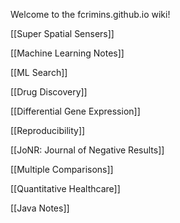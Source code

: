Welcome to the fcrimins.github.io wiki!

[[Super Spatial Sensers]]

[[Machine Learning Notes]]

[[ML Search]]

[[Drug Discovery]]

[[Differential Gene Expression]]

[[Reproducibility]]

[[JoNR: Journal of Negative Results]]

[[Multiple Comparisons]]

[[Quantitative Healthcare]]

[[Java Notes]]